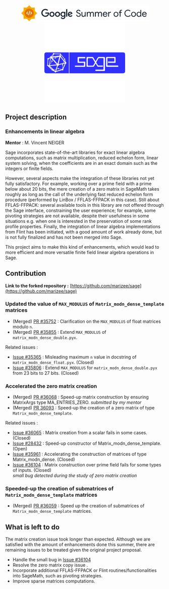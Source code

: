 <p align="center">
    <a href="https://summerofcode.withgoogle.com/">
        <img src="gsoc.svg">
    </a>
    <a href="https://www.sagemath.org/index.html">
        <img src="sagemath.png">
    </a>
</p>

## Project description

### Enhancements in linear algebra

**Mentor** : M. Vincent NEIGER

Sage incorporates state-of-the-art libraries for exact linear algebra computations, such as matrix multiplication, reduced echelon form, linear system solving, when the coefficients are in an exact domain such as the integers or finite fields.

However, several aspects make the integration of these libraries not yet fully satisfactory. For example, working over a prime field with a prime below about 20 bits, the mere creation of a zero matrix in SageMath takes roughly as long as the call of the underlying fast reduced echelon form procedure (performed by LinBox / FFLAS-FFPACK in this case). Still about FFLAS-FFPACK: several available tools in this library are not offered through the Sage interface, constraining the user experience; for example, some pivoting strategies are not available, despite their usefulness in some situations e.g. when one is interested in the preservation of some rank profile properties. Finally, the integration of linear algebra implementations from Flint has been initiated, with a good amount of work already done, but is not fully finalized and has not been merged into Sage.

This project aims to make this kind of enhancements, which would lead to more efficient and more versatile finite field linear algebra operations in Sage.


## Contribution

**Link to the forked repository :** [https://github.com/marizee/sage](https://github.com/marizee/sage)



### Updated the value of `MAX_MODULUS` of `Matrix_modn_dense_template` matrices 

* (Merged) [PR #35752][max_mod_float] : Clarification on the `MAX_MODULUS` of float matrices modulo `n`.
* (Merged) [PR #35855][max_mod_double] : Extend `MAX_MODULUS` of `matrix_modn_dense_double.pyx`.

Related issues :

* [Issue #35365][i_max_mod_float] : Misleading maximum `n` value in docstring of `matrix_modn_dense_float.pyx`. (Closed)
* [Issue #35806][i_max_mod_double] : Extend `MAX_MODULUS` for `matrix_modn_dense_double.pyx` from 23 bits to 27 bits. (Closed)

### Accelerated the zero matrix creation

* (Merged) [PR #36068][mat_creation] : Speed-up matrix construction by ensuring MatrixArgs type MA_ENTRIES_ZERO. _submitted by my mentor_
* (Merged) [PR 36093][zero_mat] : Speed-up the creation of a zero matrix of type `Matrix_modn_dense_template`.

Related issues :

* [Issue #36065][i_scalar_creation] : Matrix creation from a scalar fails in some cases. (Closed)
* [Issue #28432][i_mat_creation] : Speed-up constructor of Matrix_modn_dense_template. (Open)
* [Issue #35961][ii_mat_creation] : Accelerating the construction of matrices of type Matrix_modn_dense. (Closed)
* [Issue #36104][i_fail_input] : Matrix construction over prime field fails for some types of inputs. (Closed)  
  _small bug detected during the study of zero matrix creation_


### Speeded-up the creation of submatrices of `Matrix_modn_dense_template` matrices

* (Merged) [PR #36059][submatrices] : Speed up the creation of submatrices of `Matrix_modn_dense_template` matrices.

## What is left to do

The matrix creation issue took longer than expected. Although we are satisfied with the amount of enhancements done this summer, there are remaining issues to be treated given the original project proposal.

* Handle the small bug in [Issue #36104][i_fail_input]
* Resolve the zero matrix copy issue .
* Incorporate additional FFLAS-FFPACK or Flint routines/functionalities into SageMath, such as pivoting strategies.
* Improve sparse matrices computations.


[max_mod_float]: https://github.com/sagemath/sage/pull/35752
[max_mod_double]: https://github.com/sagemath/sage/pull/35855
[mat_creation]: https://github.com/sagemath/sage/pull/36068
[zero_mat]: https://github.com/sagemath/sage/pull/36093
[submatrices]:https://github.com/sagemath/sage/pull/36059

[i_max_mod_float]: https://github.com/sagemath/sage/issues/35365
[i_max_mod_double]: https://github.com/sagemath/sage/issues/35806
[i_scalar_creation]: https://github.com/sagemath/sage/issues/36065
[i_mat_creation]: https://github.com/sagemath/sage/issues/28432
[ii_mat_creation]: https://github.com/sagemath/sage/issues/35961
[i_fail_input]: https://github.com/sagemath/sage/issues/36104
